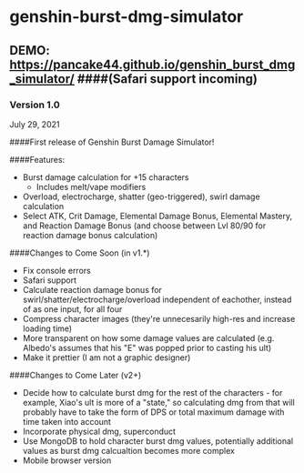 # genshin-burst-dmg-simulator
## DEMO: https://pancake44.github.io/genshin_burst_dmg_simulator/ ####(Safari support incoming)

### Version 1.0

July 29, 2021

####First release of Genshin Burst Damage Simulator!

####Features:
+ Burst damage calculation for +15 characters
  + Includes melt/vape modifiers
+ Overload, electrocharge, shatter (geo-triggered), swirl damage calculation
+ Select ATK, Crit Damage, Elemental Damage Bonus, Elemental Mastery, and Reaction Damage Bonus (and choose between Lvl 80/90 for reaction damage bonus calculation)

####Changes to Come Soon (in v1.\*)
+ Fix console errors
+ Safari support
+ Calculate reaction damage bonus for swirl/shatter/electrocharge/overload independent of eachother, instead of as one input, for all four
+ Compress character images (they're unnecesarily high-res and increase loading time)
+ More transparent on how some damage values are calculated (e.g. Albedo's assumes that his "E" was popped prior to casting his ult)
+ Make it prettier (I am not a graphic designer)

####Changes to Come Later (v2\+)
+ Decide how to calculate burst dmg for the rest of the characters - for example, Xiao's ult is more of a "state," so calculating dmg from that will probably have to take the form of DPS or total maximum damage with time taken into account
+ Incorporate physical dmg, superconduct
+ Use MongoDB to hold character burst dmg values, potentially additional values as burst dmg calcualtion becomes more complex
+ Mobile browser version
